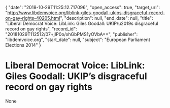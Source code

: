 {
  "date": "2018-10-29T11:25:12.717096", 
  "open_access": true, 
  "target_url": "http://www.libdemvoice.org/liblink-giles-goodall-ukips-disgraceful-record-on-gay-rights-40205.html", 
  "description": null, 
  "end_date": null, 
  "title": "Liberal Democrat Voice: LibLink: Giles Goodall: UKIP\u2019s disgraceful record on gay rights", 
  "record_id": "20181029T112512/07+jIP0o/xhGbPMS1yOVbA==", 
  "publisher": "libdemvoice.org", 
  "start_date": null, 
  "subject": "European Parliament Elections 2014"
}

# Liberal Democrat Voice: LibLink: Giles Goodall: UKIP’s disgraceful record on gay rights

None